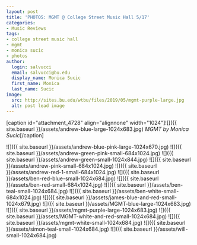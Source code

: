 ```yaml
---
layout: post
title: 'PHOTOS: MGMT @ College Street Music Hall 5/17'
categories:
- Music Reviews
tags:
- college street music hall
- mgmt
- monica sucic
- photos
author:
  login: salvucci
  email: salvucci@bu.edu
  display_name: Monica Sucic
  first_name: Monica
  last_name: Sucic
image:
  src: http://sites.bu.edu/wtbu/files/2019/05/mgmt-purple-large.jpg
  alt: post lead image
---
```

\[caption id="attachment\_4728" align="alignnone" width="1024"\]![]({{ site.baseurl }}/assets/andrew-blue-large-1024x683.jpg) _MGMT by Monica Sucic_\[/caption\]

![]({{ site.baseurl }}/assets/andrew-blue-pink-large-1024x670.jpg) ![]({{ site.baseurl }}/assets/andrew-green-pink-small-684x1024.jpg) ![]({{ site.baseurl }}/assets/andrew-green-small-1024x844.jpg) ![]({{ site.baseurl }}/assets/andrew-pink-small-684x1024.jpg) ![]({{ site.baseurl }}/assets/andrew-red-1-small-684x1024.jpg) ![]({{ site.baseurl }}/assets/ben-red-blue-small-1024x684.jpg) ![]({{ site.baseurl }}/assets/ben-red-small-684x1024.jpg) ![]({{ site.baseurl }}/assets/ben-teal-small-1024x684.jpg) ![]({{ site.baseurl }}/assets/ben-white-small-684x1024.jpg) ![]({{ site.baseurl }}/assets/james-blue-and-red-small-1024x679.jpg) ![]({{ site.baseurl }}/assets/MGMT-blue-large-1024x683.jpg) ![]({{ site.baseurl }}/assets/mgmt-purple-large-1024x683.jpg) ![]({{ site.baseurl }}/assets/MGMT-white-and-red-small-1024x684.jpg) ![]({{ site.baseurl }}/assets/mgmt-white-small-1024x684.jpg) ![]({{ site.baseurl }}/assets/simon-teal-small-1024x684.jpg) ![]({{ site.baseurl }}/assets/will-small-1024x684.jpg)